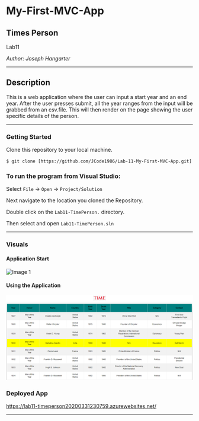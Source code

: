 # My-First-MVC-App

## Times Person

Lab11

*Author: Joseph Hangarter*

----

## Description
This is a web application where the user can input a start year and an end year. After the user presses submit, all the year ranges from the input will be grabbed from an csv.file. This will then render on the page showing the user specific details of the person.

---

### Getting Started
Clone this repository to your local machine.

```
$ git clone [https://github.com/JCode1986/Lab-11-My-First-MVC-App.git]
```

### To run the program from Visual Studio:
Select ```File``` -> ```Open``` -> ```Project/Solution```

Next navigate to the location you cloned the Repository.

Double click on the ```Lab11-TimePerson.``` directory.

Then select and open ```Lab11-TimePerson.sln```

---

### Visuals

#### Application Start
![Image 1]()
#### Using the Application
![Image 1](images/results.png)

### Deployed App
https://lab11-timeperson20200331230759.azurewebsites.net/

------------------------------
